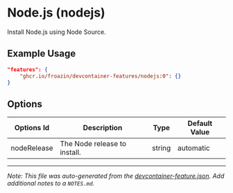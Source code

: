 
# Node.js (nodejs)

Install Node.js using Node Source.

## Example Usage

```json
"features": {
    "ghcr.io/froazin/devcontainer-features/nodejs:0": {}
}
```

## Options

| Options Id | Description | Type | Default Value |
|-----|-----|-----|-----|
| nodeRelease | The Node release to install. | string | automatic |



---

_Note: This file was auto-generated from the [devcontainer-feature.json](https://github.com/froazin/devcontainers/blob/main/features/src/nodejs/devcontainer-feature.json).  Add additional notes to a `NOTES.md`._
